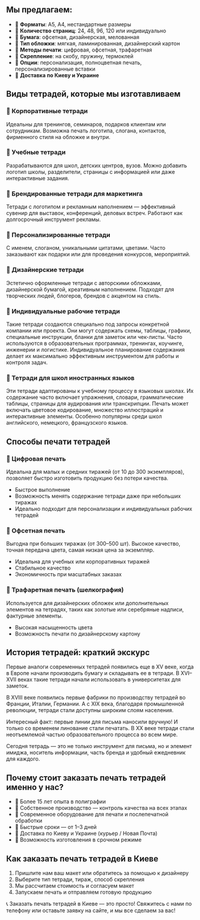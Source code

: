 ## Мы предлагаем:

* 📘 **Форматы**: A5, A4, нестандартные размеры
* 📘 **Количество страниц**: 24, 48, 96, 120 или индивидуально
* 📘 **Бумага**: офсетная, дизайнерская, мелованная
* 📘 **Тип обложки**: мягкая, ламинированная, дизайнерский картон
* 📘 **Методы печати**: цифровая, офсетная, трафаретная
* 📘 **Скрепление**: на скобу, пружину, термоклей
* 📘 **Опции**: персонализация, полноцветная печать, персонализированные вставки
* 📘 **Доставка по Киеву и Украине**

## Виды тетрадей, которые мы изготавливаем

### 🔹 Корпоративные тетради

Идеальны для тренингов, семинаров, подарков клиентам или сотрудникам. Возможна печать логотипа, слогана, контактов, фирменного стиля на обложке и внутри.

### 🔹 Учебные тетради

Разрабатываются для школ, детских центров, вузов. Можно добавить логотип школы, разделители, страницы с информацией или даже интерактивные задания.

### 🔹 Брендированные тетради для маркетинга

Тетради с логотипом и рекламным наполнением — эффективный сувенир для выставок, конференций, деловых встреч. Работают как долгосрочный инструмент рекламы.

### 🔹 Персонализированные тетради

С именем, слоганом, уникальными цитатами, цветами. Часто заказывают как подарки или для проведения конкурсов, мероприятий.

### 🔹 Дизайнерские тетради

Эстетично оформленные тетради с авторскими обложками, дизайнерской бумагой, креативным наполнением. Подходят для творческих людей, блогеров, брендов с акцентом на стиль.

### 🔹 Индивидуальные рабочие тетради

Такие тетради создаются специально под запросы конкретной компании или проекта. Они могут содержать схемы, таблицы, графики, специальные инструкции, бланки для заметок или чек-листы. Часто используются в образовательных программах, тренингах, коучинге, инженерии и логистике. Индивидуальное планирование содержания делает их максимально эффективным инструментом для работы и контроля задач.

### 🔹 Тетради для школ иностранных языков

Эти тетради адаптированы к учебному процессу в языковых школах. Их содержание часто включает упражнения, словари, грамматические таблицы, страницы для аудирования или транскрипции. Печать может включать цветовое кодирование, множество иллюстраций и интерактивные элементы. Особенно популярны среди школ английского, немецкого, французского языков.

## Способы печати тетрадей

### 🔸 Цифровая печать

Идеальна для малых и средних тиражей (от 10 до 300 экземпляров), позволяет быстро изготовить продукцию без потери качества.

* Быстрое выполнение
* Возможность менять содержание тетради даже при небольших тиражах
* Идеально подходит для персонализации и индивидуальных рабочих тетрадей

### 🔸 Офсетная печать

Выгодна при больших тиражах (от 300–500 шт). Высокое качество, точная передача цвета, самая низкая цена за экземпляр.

* Идеальна для учебных или корпоративных тиражей
* Стабильное качество
* Экономичность при масштабных заказах

### 🔸 Трафаретная печать (шелкография)

Используется для дизайнерских обложек или дополнительных элементов на тетрадях, таких как золотые или серебряные надписи, фактурные элементы.

* Высокая насыщенность цвета
* Возможность печати по дизайнерскому картону

## История тетрадей: краткий экскурс

Первые аналоги современных тетрадей появились еще в XV веке, когда в Европе начали производить бумагу и складывать ее в тетради. В XVI–XVII веках такие тетради начали использовать в университетах для заметок.

В XVIII веке появились первые фабрики по производству тетрадей во Франции, Италии, Германии. А с XIX века, благодаря промышленной революции, тетради стали доступны широким слоям населения.

Интересный факт: первые линии для письма наносили вручную! И только со временем линование стали печатать. В XX веке тетради стали неотъемлемой частью образовательного процесса во всем мире.

Сегодня тетрадь — это не только инструмент для письма, но и элемент имиджа, носитель информации, часть бренда и удобный ежедневник для каждого.

## Почему стоит заказать печать тетрадей именно у нас?

* 🔹 Более 15 лет опыта в полиграфии
* 🔹 Собственное производство — контроль качества на всех этапах
* 🔹 Современное оборудование для печати и послепечатной обработки
* 🔹 Быстрые сроки — от 1–3 дней
* 🔹 Доставка по Киеву и Украине (курьер / Новая Почта)
* 🔹 Возможность изготовления в срочном режиме

## Как заказать печать тетрадей в Киеве

1. Пришлите нам ваш макет или обратитесь за помощью к дизайнеру
2. Выберите тип тетради, тираж, способ скрепления
3. Мы рассчитаем стоимость и согласуем макет
4. Запускаем печать и отправляем готовую продукцию

📞 Заказать печать тетрадей в Киеве — это просто! Свяжитесь с нами по телефону или оставьте заявку на сайте, и мы все сделаем за вас!